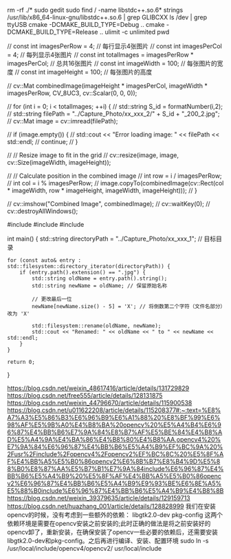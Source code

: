 <!-- 常用linux命令 -->
rm -rf ./*
sudo gedit
sudo  find / -name  libstdc++.so.6*
strings /usr/lib/x86_64-linux-gnu/libstdc++.so.6 | grep GLIBCXX
ls /dev | grep ttyUSB
cmake -DCMAKE_BUILD_TYPE=Debug ..
cmake -DCMAKE_BUILD_TYPE=Release ..
ulimit -c unlimited
pwd

<!-- 批量显示图片的函数 -->
// const int imagesPerRow = 4; // 每行显示4张图片
// const int imagesPerCol = 4; // 每列显示4张图片
// const int totalImages = imagesPerRow * imagesPerCol; // 总共16张图片
// const int imageWidth = 100; // 每张图片的宽度
// const int imageHeight = 100; // 每张图片的高度

// cv::Mat combinedImage(imageHeight * imagesPerCol, imageWidth * imagesPerRow, CV_8UC3, cv::Scalar(0, 0, 0));

// for (int i = 0; i < totalImages; ++i) {
//     std::string S_id = formatNumber(i,2);
//     std::string filePath = "../Capture_Photo/xx_xxx_2/" +  S_id + "_200_2.jpg";
//     cv::Mat image = cv::imread(filePath);

//     if (image.empty()) {
//         std::cout << "Error loading image: " << filePath << std::endl;
//         continue;
//     }

//     // Resize image to fit in the grid
//     cv::resize(image, image, cv::Size(imageWidth, imageHeight));

//     // Calculate position in the combined image
//     int row = i / imagesPerRow;
//     int col = i % imagesPerRow;
//     image.copyTo(combinedImage(cv::Rect(col * imageWidth, row * imageHeight, imageWidth, imageHeight)));
// }

// cv::imshow("Combined Image", combinedImage);
// cv::waitKey(0);
// cv::destroyAllWindows();

<!-- 改文件名的函数 -->
#include <iostream>
#include <filesystem>
#include <string>

int main() {
    std::string directoryPath = "../Capture_Photo/xx_xxx_1"; // 目标目录

    for (const auto& entry : std::filesystem::directory_iterator(directoryPath)) {
        if (entry.path().extension() == ".jpg") {
            std::string oldName = entry.path().string();
            std::string newName = oldName; // 保留原始名称

            // 更改最后一位
            newName[newName.size() - 5] = 'X'; // 将倒数第二个字符（文件名部分）改为 'X'

            std::filesystem::rename(oldName, newName);
            std::cout << "Renamed: " << oldName << " to " << newName << std::endl;
        }
    }

    return 0;
}


https://blog.csdn.net/weixin_48617416/article/details/131729829
https://blog.csdn.net/free555/article/details/128131875
https://blog.csdn.net/weixin_44796670/article/details/115900538
https://blog.csdn.net/u011622208/article/details/115208377#:~:text=%E8%A7%A3%E5%86%B3%E6%96%B9%E6%A1%88%20%E8%BF%99%E6%98%AF%E5%9B%A0%E4%B8%BA%20opencv%20%E5%A4%B4%E6%96%87%E4%BB%B6%E7%9A%84%E8%B7%AF%E5%BE%84%E4%B8%AD%E5%A4%9A%E4%BA%86%E4%B8%80%E4%B8%AA,opencv4%20%E7%9A%84%E6%96%87%E4%BB%B6%E5%A4%B9%EF%BC%9A%20%2Fusr%2Finclude%2Fopencv4%2Fopencv2%EF%BC%8C%20%E5%8F%AF%E4%BB%A5%E5%B0%86opencv2%E6%8B%B7%E8%B4%9D%E5%88%B0%E8%87%AA%E5%B7%B1%E7%9A%84include%E6%96%87%E4%BB%B6%E5%A4%B9%20%E5%8F%AF%E4%BB%A5%E5%B0%86opencv2%E6%96%87%E4%BB%B6%E5%A4%B9%E9%93%BE%E6%8E%A5%E5%88%B0include%E6%96%87%E4%BB%B6%E5%A4%B9%E4%B8%8B
https://blog.csdn.net/weixin_39379635/article/details/129159713
https://blog.csdn.net/huazhang_001/article/details/128828999
我们在安装opencv的时候，没有考虑到一些额外的依赖：
libgtk2.0-dev
pkg-config
这两个依赖环境是需要在opencv安装之前安装的;此时正确的做法是将之前安装好的opencv卸了，重新安装，在确保安装了opencv一些必要的依赖后，还需要安装libgtk2.0-dev和pkg-config。之后再进行编译、安装、配置环境
sudo ln -s /usr/local/include/opencv4/opencv2/ usr/local/include